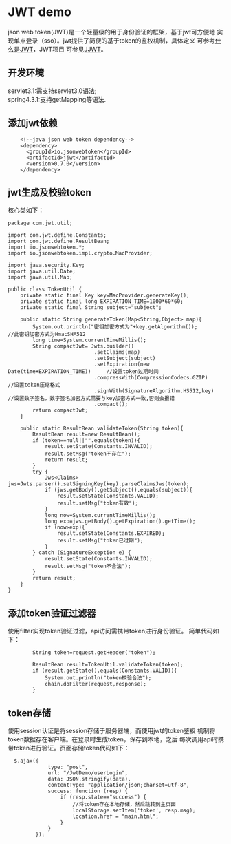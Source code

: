 # JWT demo
json web token(JWT)是一个轻量级的用于身份验证的框架，基于jwt可方便地
实现单点登录（sso）。jwt提供了简便的基于token的鉴权机制，具体定义
可参考[什么是JWT](http://www.jianshu.com/p/576dbf44b2ae)，JWT项目
可参见[JJWT](https://github.com/jwtk/jjwt)。
## 开发环境
servlet3.1:需支持servlet3.0语法;  
spring4.3.1:支持getMapping等语法.
## 添加jwt依赖
```
    <!--java json web token dependency-->
    <dependency>
      <groupId>io.jsonwebtoken</groupId>
      <artifactId>jjwt</artifactId>
      <version>0.7.0</version>
    </dependency>
```    
## jwt生成及校验token
核心类如下：
```
package com.jwt.util;

import com.jwt.define.Constants;
import com.jwt.define.ResultBean;
import io.jsonwebtoken.*;
import io.jsonwebtoken.impl.crypto.MacProvider;

import java.security.Key;
import java.util.Date;
import java.util.Map;

public class TokenUtil {
    private static final Key key=MacProvider.generateKey();
    private static final long EXPIRATION_TIME=1000*60*60;
    private static final String subject="subject";

    public static String generateToken(Map<String,Object> map){
        System.out.println("密钥加密方式为"+key.getAlgorithm());         //此密钥加密方式为HmacSHA512
        long time=System.currentTimeMillis();
        String compactJwt= Jwts.builder()
                            .setClaims(map)
                            .setSubject(subject)
                            .setExpiration(new Date(time+EXPIRATION_TIME))     //设置token过期时间
                            .compressWith(CompressionCodecs.GZIP)        //设置token压缩格式
                            .signWith(SignatureAlgorithm.HS512,key)      //设置数字签名，数字签名加密方式需要与key加密方式一致,否则会报错
                            .compact();
        return compactJwt;
    }

    public static ResultBean validateToken(String token){
        ResultBean result=new ResultBean();
        if (token==null||"".equals(token)){
            result.setState(Constants.INVALID);
            result.setMsg("token不存在");
            return result;
        }
        try {
            Jws<Claims> jws=Jwts.parser().setSigningKey(key).parseClaimsJws(token);
            if (jws.getBody().getSubject().equals(subject)){
                result.setState(Constants.VALID);
                result.setMsg("token有效");
            }
            long now=System.currentTimeMillis();
            long exp=jws.getBody().getExpiration().getTime();
            if (now>exp){
                result.setState(Constants.EXPIRED);
                result.setMsg("token已过期");
            }
        } catch (SignatureException e) {
            result.setState(Constants.INVALID);
            result.setMsg("token不合法");
        }
        return result;
    }
}
```
## 添加token验证过滤器
使用filter实现token验证过滤，api访问需携带token进行身份验证。
简单代码如下：
```
        String token=request.getHeader("token");

        ResultBean result=TokenUtil.validateToken(token);
        if (result.getState().equals(Constants.VALID)){
            System.out.println("token校验合法");
            chain.doFilter(request,response);
        }
```        
 ## token存储
使用session认证是将session存储于服务器端，而使用jwt的token鉴权
机制将token数据存在客户端。在登录时生成token，保存到本地，之后
每次调用api时携带token进行验证。页面存储token代码如下：
```
  $.ajax({
             type: "post",
             url: "/JwtDemo/userLogin",
             data: JSON.stringify(data),
             contentType: "application/json;charset=utf-8",
             success: function (resp) {
                 if (resp.state=="success") {
                     //将token存在本地存储，然后跳转到主页面
                     localStorage.setItem('token', resp.msg);
                     location.href = "main.html";
                 }
             }
         });
```        
 
